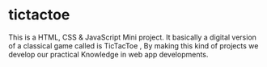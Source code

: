 # tictactoe
This is a HTML, CSS &amp; JavaScript Mini project. It basically a digital version of a classical game called is TicTacToe , By making this kind of projects we develop our practical Knowledge in web app developments.
